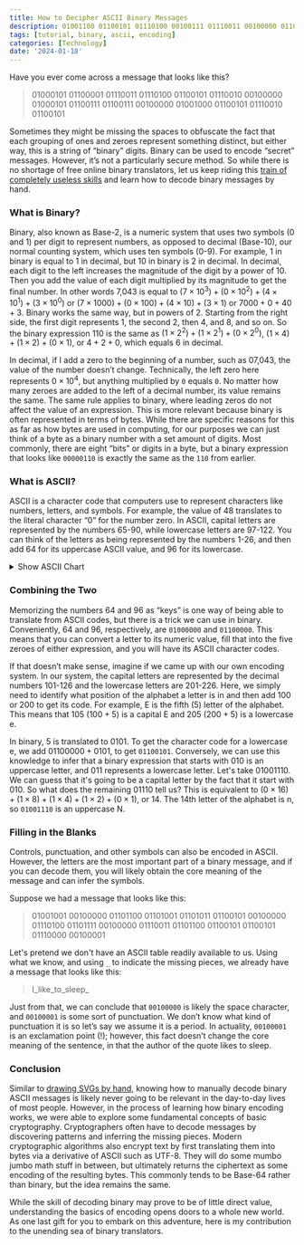 ```yaml
---
title: How to Decipher ASCII Binary Messages
description: 01001100 01100101 01110100 00100111 01110011 00100000 01100100 01100101 01100011 01101111 01100100 01100101 00100000 01100010 01101001 01110100 01110011
tags: [tutorial, binary, ascii, encoding]
categories: [Technology]
date: '2024-01-18'
---
```


<script>
	import BaseConverter from '$lib/components/diagrams/binary/BaseConverter.svelte';
	import AsciiTable from '$lib/components/diagrams/binary/AsciiTable.svelte';
	import TextEncoder from '$lib/components/diagrams/binary/TextEncoder.svelte';
</script>

Have you ever come across a message that looks like this?

> 01000101 01100001 01110011 01110100 01100101 01110010 00100000 01000101 01100111 01100111 00100000 01001000 01100101 01110010 01100101


Sometimes they might be missing the spaces to obfuscate the fact that each grouping of ones and zeroes represent something distinct, but either way, this is a string of “binary” digits. Binary can be used to encode “secret” messages. However, it’s not a particularly secure method. So while there is no shortage of free online binary translators, let us keep riding this [train of completely useless skills](https://www.quangdao.com/blog/how-to-draw-svgs-in-code) and learn how to decode binary messages by hand.

### What is Binary?

Binary, also known as Base-2, is a numeric system that uses two symbols (0 and 1) per digit to represent numbers, as opposed to decimal (Base-10), our normal counting system, which uses ten symbols (0-9). For example, 1 in binary is equal to 1 in decimal, but 10 in binary is 2 in decimal. In decimal, each digit to the left increases the magnitude of the digit by a power of 10. Then you add the value of each digit multiplied by its magnitude to get the final number. In other words 7,043 is equal to $(7 × 10^3) + (0 × 10^2) + (4 × 10^1) + (3 × 10^0)$ or $(7 × 1000) + (0 × 100) + (4 × 10) + (3 × 1)$ or $7000 + 0 + 40 + 3$. Binary works the same way, but in powers of 2. Starting from the right side, the first digit represents 1, the second 2, then 4, and 8, and so on. So the binary expression 110 is the same as $(1 × 2^2) + (1×2^1) + (0×2^0)$,  $(1 × 4) + (1 × 2) + (0 × 1)$, or $4 + 2 + 0$, which equals 6 in decimal.

In decimal, if I add a zero to the beginning of a number, such as 07,043, the value of the number doesn’t change. Technically, the left zero here represents $0 × 10^4$, but anything multiplied by `0` equals `0`. No matter how many zeroes are added to the left of a decimal number, its value remains the same. The same rule applies to binary, where leading zeros do not affect the value of an expression. This is more relevant because binary is often represented in terms of bytes. While there are specific reasons for this as far as how bytes are used in computing, for our purposes we can just think of a byte as a binary number with a set amount of digits. Most commonly, there are eight “bits” or digits in a byte, but a binary expression that looks like `00000110` is exactly the same as the `110` from earlier.

<BaseConverter baseIn={2} baseOut={10} />

### What is ASCII?

ASCII is a character code that computers use to represent characters like numbers, letters, and symbols. For example, the value of 48 translates to the literal character “0” for the number zero. In ASCII, capital letters are represented by the numbers 65-90, while lowercase letters are 97-122. You can think of the letters as being represented by the numbers 1-26, and then add 64 for its uppercase ASCII value, and 96 for its lowercase.

<details>
  <summary>Show ASCII Chart</summary>
  <AsciiTable/>
</details>

### Combining the Two

Memorizing the numbers 64 and 96 as “keys” is one way of being able to translate from ASCII codes, but there is a trick we can use in binary. Conveniently, 64 and 96, respectively, are `01000000` and `01100000`. This means that you can convert a letter to its numeric value, fill that into the five zeroes of either expression, and you will have its ASCII character codes.

If that doesn’t make sense, imagine if we came up with our own encoding system. In our system, the capital letters are represented by the decimal numbers 101-126 and the lowercase letters are 201-226. Here, we simply need to identify what position of the alphabet a letter is in and then add 100 or 200 to get its code. For example, E is the fifth (5) letter of the alphabet. This means that 105 ($100 + 5$) is a capital E and 205 ($200 + 5$) is a lowercase e.

In binary, 5 is translated to 0101. To get the character code for a lowercase e, we add $01100000 + 0101$, to get `01100101`. Conversely, we can use this knowledge to infer that a binary expression that starts with 010 is an uppercase letter, and 011 represents a lowercase letter. Let's take 01001110. We can guess that it's going to be a capital letter by the fact that it start with 010. So what does the remaining 01110 tell us? This is equivalent to $(0 × 16) + (1 × 8) + (1 × 4) + (1 × 2) + (0 × 1)$, or 14. The 14th letter of the alphabet is n, so `01001110` is an uppercase N.

### Filling in the Blanks

Controls, punctuation, and other symbols can also be encoded in ASCII. However, the letters are the most important part of a binary message, and if you can decode them, you will likely obtain the core meaning of the message and can infer the symbols.

Suppose we had a message that looks like this:

> 01001001 00100000 01101100 01101001 01101011 01100101 00100000 01110100 01101111 00100000 01110011 01101100 01100101 01100101 01110000 00100001

Let's pretend we don't have an ASCII table readily available to us. Using what we know, and using `_` to indicate the missing pieces, we already have a message that looks like this:

> I\_like\_to\_sleep\_

Just from that, we can conclude that `00100000` is likely the space character, and `00100001` is some sort of punctuation. We don’t know what kind of punctuation it is so let’s say we assume it is a period. In actuality, `00100001` is an exclamation point (!); however, this fact doesn’t change the core meaning of the sentence, in that the author of the quote likes to sleep.

### Conclusion

Similar to [drawing SVGs by hand](https://www.quangdao.com/blog/how-to-draw-svgs-in-code), knowing how to manually decode binary ASCII messages is likely never going to be relevant in the day-to-day lives of most people. However, in the process of learning how binary encoding works, we were able to explore some fundamental concepts of basic cryptography. Cryptographers often have to decode messages by discovering patterns and inferring the missing pieces. Modern cryptographic algorithms also encrypt text by first translating them into bytes via a derivative of ASCII such as UTF-8. They will do some mumbo jumbo math stuff in between, but ultimately returns the ciphertext as some encoding of the resulting bytes. This commonly tends to be Base-64 rather than binary, but the idea remains the same.

While the skill of decoding binary may prove to be of little direct value, understanding the basics of encoding opens doors to a whole new world. As one last gift for you to embark on this adventure, here is my contribution to the unending sea of binary translators.

<TextEncoder base={2} />
